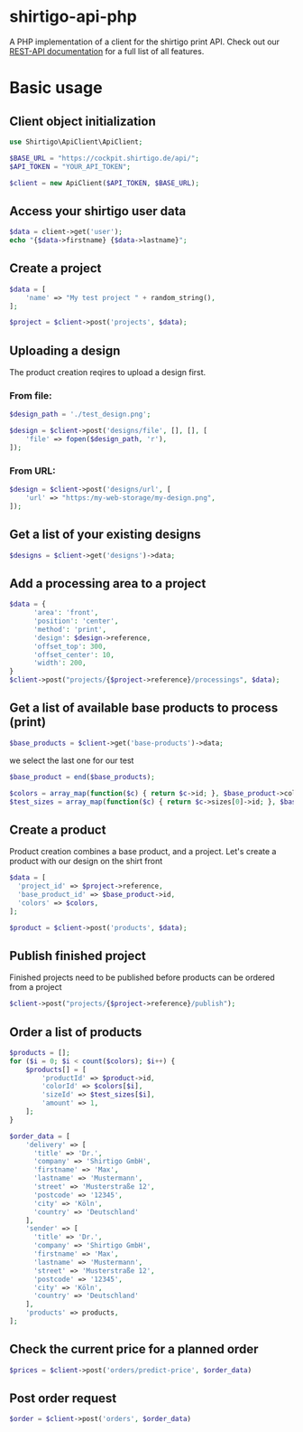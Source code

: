 # shirtigo-api-php
A PHP implementation of a client for the shirtigo print API.
Check out our [REST-API documentation](https://cockpit.shirtigo.de/docs/rest-api/) for a full list of all features.

# Basic usage
## Client object initialization
```php
use Shirtigo\ApiClient\ApiClient;

$BASE_URL = "https://cockpit.shirtigo.de/api/";
$API_TOKEN = "YOUR_API_TOKEN";

$client = new ApiClient($API_TOKEN, $BASE_URL);
```
## Access your shirtigo user data
```php
$data = client->get('user');
echo "{$data->firstname} {$data->lastname}";
```

## Create a project
```php
$data = [
    'name' => "My test project " + random_string(),
];

$project = $client->post('projects', $data);
```

## Uploading a design
 The product creation reqires to upload a design first.
### From file:
```php
$design_path = './test_design.png';

$design = $client->post('designs/file', [], [], [
    'file' => fopen($design_path, 'r'),
]);
```
### From URL:
```php
$design = $client->post('designs/url', [
    'url' => "https:/my-web-storage/my-design.png",
]);
```

## Get a list of your existing designs
```php
$designs = $client->get('designs')->data;
```

## Add a processing area to a project
```php
$data = {
      'area': 'front',
      'position': 'center',
      'method': 'print',
      'design': $design->reference,
      'offset_top': 300,
      'offset_center': 10,
      'width': 200,
}
$client->post("projects/{$project->reference}/processings", $data);
```

## Get a list of available base products to process (print)
```php
$base_products = $client->get('base-products')->data;
```

we select the last one for our test
```php
$base_product = end($base_products);

$colors = array_map(function($c) { return $c->id; }, $base_product->colors->data);
$test_sizes = array_map(function($c) { return $c->sizes[0]->id; }, $base_product->colors->data);
```

## Create a product
Product creation combines a base product, and a project.
Let's create a product with our design on the shirt front
```php
$data = [
  'project_id' => $project->reference,
  'base_product_id' => $base_product->id,
  'colors' => $colors,
];

$product = $client->post('products', $data);
```

## Publish finished project
 Finished projects need to be published before products can be ordered from a project
```php
$client->post("projects/{$project->reference}/publish");
```

## Order a list of products
```php
$products = [];
for ($i = 0; $i < count($colors); $i++) {
    $products[] = [
        'productId' => $product->id,
        'colorId' => $colors[$i],
        'sizeId' => $test_sizes[$i],
        'amount' => 1,
    ];
}

$order_data = [
    'delivery' => [
      'title' => 'Dr.',
      'company' => 'Shirtigo GmbH',
      'firstname' => 'Max',
      'lastname' => 'Mustermann',
      'street' => 'Musterstraße 12',
      'postcode' => '12345',
      'city' => 'Köln',
      'country' => 'Deutschland'
    ],
    'sender' => [
      'title' => 'Dr.',
      'company' => 'Shirtigo GmbH',
      'firstname' => 'Max',
      'lastname' => 'Mustermann',
      'street' => 'Musterstraße 12',
      'postcode' => '12345',
      'city' => 'Köln',
      'country' => 'Deutschland'
    ],
    'products' => products,
];
```
## Check the current price for a planned order
```php
$prices = $client->post('orders/predict-price', $order_data)
```
## Post order request
```php
$order = $client->post('orders', $order_data)
```
